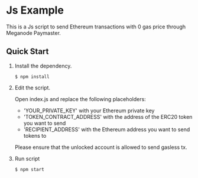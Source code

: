 # Js Example 
This is a Js script to send Ethereum transactions with 0 gas price through Meganode Paymaster.

## Quick Start

1. Install the dependency.
    ```shell
    $ npm install
    ```

2. Edit the script.
   
    Open index.js and replace the following placeholders:
   - 'YOUR_PRIVATE_KEY' with your Ethereum private key
   - 'TOKEN_CONTRACT_ADDRESS' with the address of the ERC20 token you want to send
   - 'RECIPIENT_ADDRESS' with the Ethereum address you want to send tokens to

    Please ensure that the unlocked account is allowed to send gasless tx.

3. Run script
    ```shell
    $ npm start
    ```